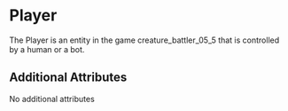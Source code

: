 # Player

The Player is an entity in the game creature_battler_05_5 that is controlled by a human or a bot. 

## Additional Attributes

No additional attributes
